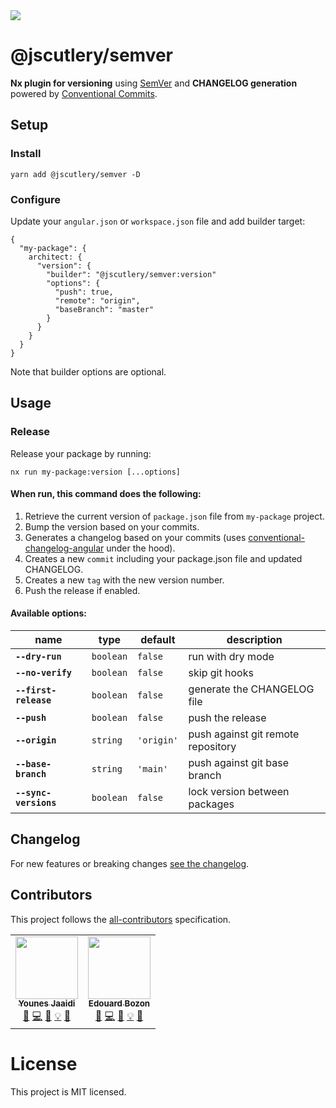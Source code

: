 <a href="https://www.npmjs.com/package/@jscutlery/semver" rel="nofollow">
  <img src="https://badgen.net/npm/v/@jscutlery/semver">
</a>

# @jscutlery/semver

**Nx plugin for versioning** using [SemVer](https://semver.org/) and **CHANGELOG generation** powered by [Conventional Commits](https://conventionalcommits.org).

## Setup

### Install

```
yarn add @jscutlery/semver -D
```

### Configure

Update your `angular.json` or `workspace.json` file and add builder target:

```
{
  "my-package": {
    architect: {
      "version": {
        "builder": "@jscutlery/semver:version"
        "options": {
          "push": true,
          "remote": "origin",
          "baseBranch": "master"
        }
      }
    }
  }
}
```

Note that builder options are optional.

## Usage

### Release

Release your package by running:

```
nx run my-package:version [...options]
```

#### When run, this command does the following:

1. Retrieve the current version of `package.json` file from `my-package` project.
2. Bump the version based on your commits.
3. Generates a changelog based on your commits (uses [conventional-changelog-angular](https://github.com/conventional-changelog/conventional-changelog/tree/master/packages/conventional-changelog-angular) under the hood).
4. Creates a new `commit` including your package.json file and updated CHANGELOG.
5. Creates a new `tag` with the new version number.
6. Push the release if enabled.

#### Available options:

| name                  | type      | default    | description                        |
| --------------------- | --------- | ---------- | ---------------------------------- |
| **`--dry-run`**       | `boolean` | `false`    | run with dry mode                  |
| **`--no-verify`**     | `boolean` | `false`    | skip git hooks                     |
| **`--first-release`** | `boolean` | `false`    | generate the CHANGELOG file        |
| **`--push`**          | `boolean` | `false`    | push the release                   |
| **`--origin`**        | `string`  | `'origin'` | push against git remote repository |
| **`--base-branch`**   | `string`  | `'main'`   | push against git base branch       |
| **`--sync-versions`** | `boolean` | `false`    | lock version between packages      |


## Changelog

For new features or breaking changes [see the changelog](https://github.com/jscutlery/nx-plugin-semver/blob/main/packages/semver/CHANGELOG.md).

## Contributors

This project follows the [all-contributors](https://github.com/all-contributors/all-contributors) specification.

<!-- ALL-CONTRIBUTORS-LIST:START - Do not remove or modify this section -->
<!-- prettier-ignore-start -->
<!-- markdownlint-disable -->
<table>
  <tr>
    <td align="center"><a href="https://marmicode.io/"><img src="https://avatars2.githubusercontent.com/u/2674658?v=4?s=100" width="100px;" alt=""/><br /><sub><b>Younes Jaaidi</b></sub></a><br /><a href="https://github.com/jscutlery/convoyr/issues?q=author%3Ayjaaidi" title="Bug reports">🐛</a> <a href="https://github.com/jscutlery/convoyr/commits?author=yjaaidi" title="Code">💻</a> <a href="https://github.com/jscutlery/convoyr/commits?author=yjaaidi" title="Documentation">📖</a> <a href="#example-yjaaidi" title="Examples">💡</a> <a href="#ideas-yjaaidi" title="Ideas, Planning, & Feedback">🤔</a></td>
    <td align="center"><a href="https://www.codamit.dev/"><img src="https://avatars0.githubusercontent.com/u/8522558?v=4?s=100" width="100px;" alt=""/><br /><sub><b>Edouard Bozon</b></sub></a><br /><a href="https://github.com/jscutlery/convoyr/issues?q=author%3Aedbzn" title="Bug reports">🐛</a> <a href="https://github.com/jscutlery/convoyr/commits?author=edbzn" title="Code">💻</a> <a href="https://github.com/jscutlery/convoyr/commits?author=edbzn" title="Documentation">📖</a> <a href="#example-edbzn" title="Examples">💡</a> <a href="#ideas-edbzn" title="Ideas, Planning, & Feedback">🤔</a></td>
  </tr>
</table>

<!-- markdownlint-restore -->
<!-- prettier-ignore-end -->

<!-- ALL-CONTRIBUTORS-LIST:END -->

# License

This project is MIT licensed.
